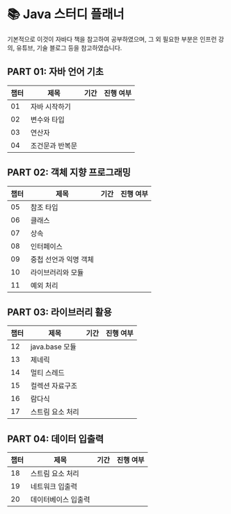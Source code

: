 # 📚 Java 스터디 플래너
기본적으로 이것이 자바다 책을 참고하여 공부하였으며, 그 외 필요한 부분은 인프런 강의, 유튜브, 기술 블로그 등을 참고하였습니다.

## PART 01: 자바 언어 기초

| 챕터 | 제목                   | 기간 | 진행 여부 |
|------|------------------------|------|-----------|
| 01   | 자바 시작하기              |      |           |
| 02   | 변수와 타입              |      |           |
| 03   | 연산자              |      |           |
| 04   | 조건문과 반복문           |      |           |

## PART 02: 객체 지향 프로그래밍

| 챕터 | 제목                   | 기간 | 진행 여부 |
|------|------------------------|------|-----------|
| 05   | 참조 타입              |      |           |
| 06   | 클래스                 |      |           |
| 07   | 상속                    |      |           |
| 08   | 인터페이스              |      |           |
| 09   | 중첩 선언과 익명 객체  |      |           |
| 10   | 라이브러리와 모듈       |      |           |
| 11   | 예외 처리               |      |           |

## PART 03: 라이브러리 활용

| 챕터 | 제목                   | 기간 | 진행 여부 |
|------|------------------------|------|-----------|
| 12   | java.base 모듈    |      |           |
| 13   | 제네릭              |      |           |
| 14   | 멀티 스레드        |      |           |
| 15   | 컬렉션 자료구조    |      |           |
| 16   | 람다식             |      |           |
| 17   | 스트림 요소 처리   |      |           |

## PART 04: 데이터 입출력

| 챕터 | 제목                   | 기간 | 진행 여부 |
|------|------------------------|------|-----------|
| 18   | 스트림 요소 처리      |      |           |
| 19   | 네트워크 입출력        |      |           |
| 20   | 데이터베이스 입출력    |      |           |
